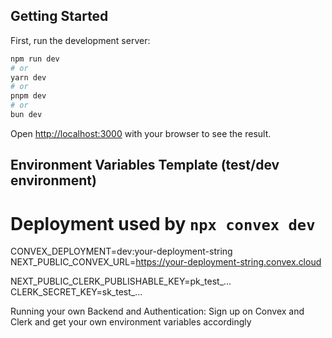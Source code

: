 ## Getting Started

First, run the development server:

```bash
npm run dev
# or
yarn dev
# or
pnpm dev
# or
bun dev
```

Open [http://localhost:3000](http://localhost:3000) with your browser to see the result.


## Environment Variables Template (test/dev environment)

# Deployment used by `npx convex dev`

CONVEX_DEPLOYMENT=dev:your-deployment-string
NEXT_PUBLIC_CONVEX_URL=https://your-deployment-string.convex.cloud

NEXT_PUBLIC_CLERK_PUBLISHABLE_KEY=pk_test_...
CLERK_SECRET_KEY=sk_test_...


Running your own Backend and Authentication: Sign up on Convex and Clerk and get your own environment variables accordingly
